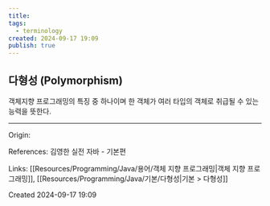 ```yaml
---
title: 
tags:
  - terminology
created: 2024-09-17 19:09
publish: true
---
```

## 다형성 (Polymorphism)
객체지향 프로그래밍의 특징 중 하나이며 한 객체가 여러 타입의 객체로 취급될 수 있는 능력을 뜻한다.

---
Origin: 

References: 김영한 실전 자바 - 기본편

Links: [[Resources/Programming/Java/용어/객체 지향 프로그래밍|객체 지향 프로그래밍]], [[Resources/Programming/Java/기본/다형성|기본 > 다형성]] 

Created 2024-09-17 19:09